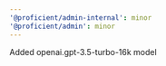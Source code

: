 ```yaml
---
'@proficient/admin-internal': minor
'@proficient/admin': minor
---
```


Added openai.gpt-3.5-turbo-16k model
